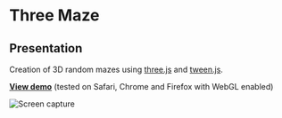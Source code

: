 Three Maze
==========

## Presentation

Creation of 3D random mazes using [three.js](http://threejs.org/) and [tween.js](https://github.com/sole/tween.js/).

**[View demo](http://johansatge.github.io/three-maze/)** (tested on Safari, Chrome and Firefox with WebGL enabled)

![Screen capture](https://raw.github.com/johansatge/three-maze/master/screenshot.png)
